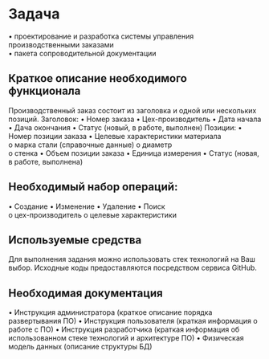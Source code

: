 # Задача  
•         проектирование и разработка системы управления производственными заказами  
•         пакета сопроводительной документации 
## Краткое описание необходимого функционала 
Производственный заказ состоит из заголовка и одной или нескольких позиций. 
Заголовок: 
•         Номер заказа 
•         Цех-производитель 
•         Дата начала 
•         Дача окончания 
•         Статус (новый, в работе, выполнен) 
Позиции: 
•         Номер позиции заказа 
•         Целевые характеристики материала  
o   марка стали (справочные данные) 
o   диаметр  
o   стенка 
•         Объем позиции заказа 
•         Единица измерения 
•         Статус (новая, в работе, выполнена) 
## Необходимый набор операций: 
•         Создание 
•         Изменение 
•         Удаление 
•         Поиск  
o   цех-производитель 
o   целевые характеристики 
## Используемые средства 
Для выполнения задания можно использовать стек технологий на Ваш выбор. Исходные коды предоставляются посредством сервиса GitHub. 
## Необходимая документация 
•         Инструкция администратора (краткое описание порядка развертывания ПО) 
•         Инструкция пользователя (краткая информация о работе с ПО) 
•         Инструкция разработчика (краткая информация об использованном стеке технологий и архитектуре ПО) 
•         Физическая модель данных (описание структуры БД) 
